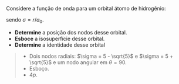 Considere a função de onda para um orbital átomo de hidrogênio:

sendo $\sigma = r/a_0$.

- **Determine** a posição dos nodos desse orbital.
- **Esboce** a isosuperfície desse orbital.
- **Determine** a identidade desse orbital

> - Dois nodos radiais: $\sigma = 5 - \sqrt{5}$ e $\sigma = 5 + \sqrt{5}$ e um nodo angular em $\theta = 90$.
> - Esboço.
> - $4p$.
